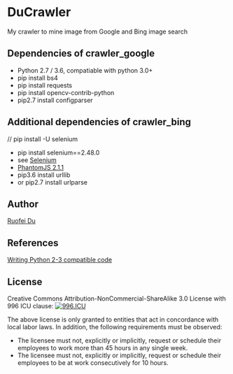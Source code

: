 # DuCrawler

My crawler to mine image from Google and Bing image search

## Dependencies of crawler_google

* Python 2.7 / 3.6, compatiable with python 3.0+
* pip install bs4
* pip install requests
* pip install opencv-contrib-python
* pip2.7 install configparser

## Additional dependencies of crawler_bing

// pip install -U selenium

* pip install selenium==2.48.0
* see [Selenium](https://pypi.python.org/pypi/selenium)
* [PhantomJS 2.1.1](http://phantomjs.org/download.html)
* pip3.6 install urllib
* or pip2.7 install urlparse

## Author

[Ruofei Du](http://duruofei.com)

## References

[Writing Python 2-3 compatible code](http://python-future.org/compatible_idioms.html#unicode)

## License

Creative Commons Attribution-NonCommercial-ShareAlike 3.0 License with 996 ICU clause: [![996.ICU](https://img.shields.io/badge/link-996.icu-red.svg)](https://996.icu/#/en_US)

The above license is only granted to entities that act in concordance with local labor laws. In addition, the following requirements must be observed:

* The licensee must not, explicitly or implicitly, request or schedule their employees to work more than 45 hours in any single week.
* The licensee must not, explicitly or implicitly, request or schedule their employees to be at work consecutively for 10 hours.
